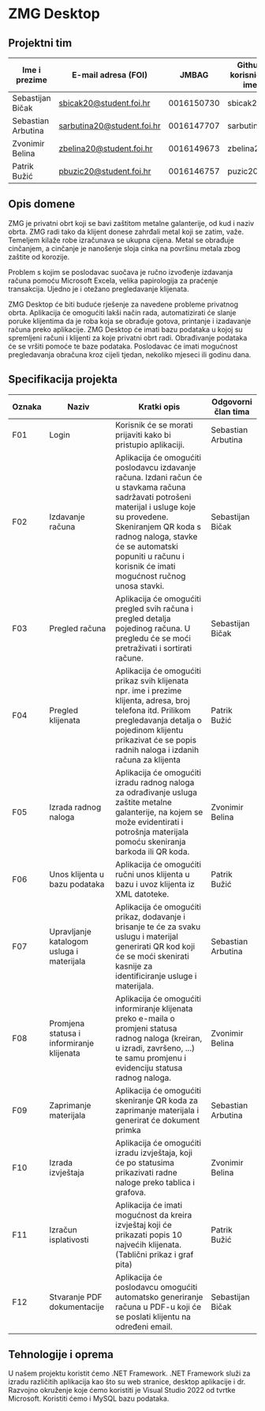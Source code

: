 # ZMG Desktop

## Projektni tim

Ime i prezime | E-mail adresa (FOI) | JMBAG | Github korisničko ime
------------  | ------------------- | ----- | ---------------------
Sebastijan Bičak | sbicak20@student.foi.hr | 0016150730 | sbicak20
Sebastian Arbutina | sarbutina20@student.foi.hr | 0016147707 | sarbutina20
Zvonimir Belina | zbelina20@student.foi.hr | 0016149673 | zbelina20
Patrik Bužić | pbuzic20@student.foi.hr | 0016146757 | puzic20

## Opis domene

ZMG je privatni obrt koji se bavi zaštitom metalne galanterije, od kud i naziv obrta.
ZMG radi tako da klijent donese zahrđali metal koji se zatim, važe. Temeljem kilaže robe izračunava se ukupna cijena. Metal se obrađuje cinčanjem, a cinčanje je nanošenje sloja cinka na površinu metala zbog zaštite od korozije.

Problem s kojim se poslodavac suočava je ručno izvođenje izdavanja računa pomoću Microsoft Excela, velika papirologija za praćenje transakcija. Ujedno je i otežano pregledavanje klijenata.

ZMG Desktop će biti buduće rješenje za navedene probleme privatnog obrta. Aplikacija će omogućiti lakši način rada, automatizirati će slanje poruke klijentima da je roba koja se obrađuje gotova, printanje i izadavanje računa preko aplikacije. ZMG Desktop će imati bazu podataka u kojoj su spremljeni računi i klijenti za koje privatni obrt radi. Obrađivanje podataka će se vršiti pomoće te baze podataka. Poslodavac će imati mogućnost pregledavanja obračuna kroz cijeli tjedan, nekoliko mjeseci ili godinu dana.

## Specifikacija projekta

Oznaka | Naziv | Kratki opis | Odgovorni član tima
------ | ----- | ----------- | -------------------
F01 | Login | Korisnik će se morati prijaviti kako bi pristupio aplikaciji. | Sebastian Arbutina
F02 | Izdavanje računa | Aplikacija će omogućiti poslodavcu izdavanje računa. Izdani račun će u stavkama računa sadržavati potrošeni materijal i usluge koje su provedene. Skeniranjem QR koda s radnog naloga, stavke će se automatski popuniti u računu i korisnik će imati mogućnost ručnog unosa stavki. | Sebastijan Bičak
F03 | Pregled računa | Aplikacija će omogućiti pregled svih računa i pregled detalja pojedinog računa. U pregledu će se moći pretraživati i sortirati račune. | Sebastijan Bičak
F04 | Pregled klijenata | Aplikacija će omogućiti prikaz svih klijenata npr. ime i prezime klijenta, adresa, broj telefona itd. Prilikom pregledavanja detalja o pojedinom klijentu prikazivat će se popis radnih naloga i izdanih računa za klijenta | Patrik Bužić
F05 | Izrada radnog naloga | Aplikacija će omogućiti izradu radnog naloga za odrađivanje usluga zaštite metalne galanterije, na kojem se može evidentirati i potrošnja materijala pomoću skeniranja barkoda ili QR koda. | Zvonimir Belina
F06 | Unos klijenta u bazu podataka| Aplikacija će omogućiti ručni unos klijenta u bazu i uvoz klijenta iz XML datoteke.  | Patrik Bužić
F07 | Upravljanje katalogom usluga i materijala  | Aplikacija će omogućiti prikaz, dodavanje i brisanje te će za svaku uslugu i materijal generirati QR kod  koji će se moći skenirati kasnije za identificiranje usluge i materijala. | Sebastian Arbutina
F08 | Promjena statusa i informiranje klijenata | Aplikacija će omogućiti informiranje klijenata preko e-maila o promjeni statusa radnog naloga (kreiran, u izradi, završeno, ...) te samu promjenu i evidenciju statusa radnog naloga. | Zvonimir Belina
F09 | Zaprimanje materijala | Aplikacija će omogućiti skeniranje QR koda za zaprimanje materijala i generirat će dokument primka | Sebastian Arbutina
F10 | Izrada izvještaja | Aplikacija će omogućiti izradu izvještaja, koji će po statusima prikazivati radne naloge preko tablica i grafova. | Zvonimir Belina
F11 | Izračun isplativosti | Aplikacija će imati mogućnost da kreira izvještaj koji će prikazati popis 10 najvećih klijenata. (Tablični prikaz i graf pita)  | Patrik Bužić
F12 | Stvaranje PDF dokumentacije | Aplikacija će poslodavcu omogućiti automatsko generiranje računa u PDF-u koji će se poslati klijentu na određeni email. | Sebastijan Bičak

## Tehnologije i oprema
U našem projektu koristit ćemo .NET Framework. .NET Framework služi za izradu različitih aplikacija kao što su web stranice, desktop aplikacije i dr. Razvojno okruženje koje ćemo koristiti je Visual Studio 2022 od tvrtke Microsoft. Koristiti ćemo i MySQL bazu podataka.

